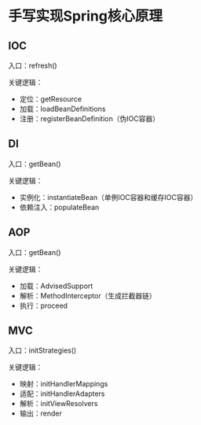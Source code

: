 # 手写实现Spring核心原理

## IOC

入口：refresh()

关键逻辑：
- 定位：getResource
- 加载：loadBeanDefinitions
- 注册：registerBeanDefinition（伪IOC容器）
  
## DI

入口：getBean()

关键逻辑：
- 实例化：instantiateBean（单例IOC容器和缓存IOC容器）
- 依赖注入：populateBean

## AOP

入口：getBean()

关键逻辑：
- 加载：AdvisedSupport
- 解析：MethodInterceptor（生成拦截器链）
- 执行：proceed

## MVC

入口：initStrategies()

关键逻辑：
- 映射：initHandlerMappings
- 适配：initHandlerAdapters
- 解析：initViewResolvers
- 输出：render
